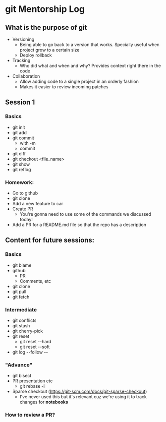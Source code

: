 # git Mentorship Log

## What is the purpose of git
- Versioning
  - Being able to go back to a version that works. Specially useful when project grow to a certain size
  - Deploy rollback
- Tracking
  - Who did what and when and why? Provides context right there in the code
- Collaboration
  - Allow adding code to a single project in an orderly fashion
  - Makes it easier to review incoming patches

## Session 1

### Basics
- git init
- git add
- git commit
  - with -m
  - commit
- git diff
- git checkout <file_name>
- git show <sha>
- git reflog

### Homework:
- Go to github <link>
- git clone <link>
- Add a new feature to car
- Create PR
  - You're gonna need to use some of the commands we discussed today!
- Add a PR for a README.md file so that the repo has a description

## Content for future sessions:

### Basics
- git blame
- github
  - PR
  - Comments, etc
- git clone
- git pull
- git fetch

### Intermediate
- git conflicts
- git stash
- git cherry-pick
- git reset
  - git reset --hard
  - git reset --soft
- git log --follow -- <file>
  
### "Advance"
- git bisect
- PR presentation etc 
  - git rebase -i
- Sparse checkout (https://git-scm.com/docs/git-sparse-checkout)
  - I've never used this but it's relevant cuz we're using it to track changes for **notebooks**

### How to review a PR?